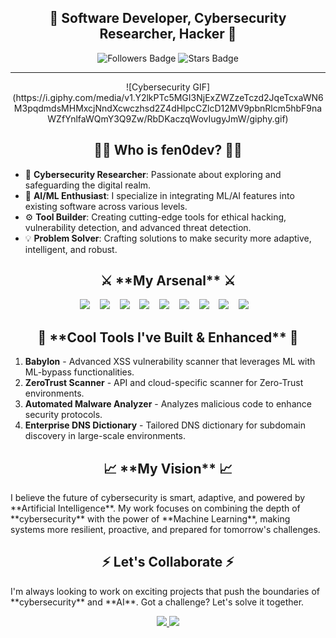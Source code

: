<h2 align="center">
  🚀 Software Developer, Cybersecurity Researcher, Hacker 🚀
</h2>

<p align="center">
  <img src="https://img.shields.io/github/followers/fen0dev?label=Followers&style=social" alt="Followers Badge"/>
  <img src="https://img.shields.io/github/stars/fen0dev?label=Stars&style=social" alt="Stars Badge"/>
</p>

---
<p align="center">
  ![Cybersecurity GIF](https://i.giphy.com/media/v1.Y2lkPTc5MGI3NjExZWZzeTczd2JqeTcxaWN6M3pqdmdsMHMxcjNndXcwczhsd2Z4dHlpcCZlcD12MV9pbnRlcm5hbF9naWZfYnlfaWQmY3Q9Zw/RbDKaczqWovIugyJmW/giphy.gif)
</p>

<h2 align="center">👨‍💻 Who is <strong>fen0dev</strong>? 👨‍💻</h2>

- 🔐 **Cybersecurity Researcher**: Passionate about exploring and safeguarding the digital realm.  
- 🧠 **AI/ML Enthusiast**: I specialize in integrating ML/AI features into existing software across various levels.
- ⚙️ **Tool Builder**: Creating cutting-edge tools for ethical hacking, vulnerability detection, and advanced threat detection.
- 💡 **Problem Solver**: Crafting solutions to make security more adaptive, intelligent, and robust.

<h2 align="center">⚔️ **My Arsenal** ⚔️</h2>

<p align="center">
  <img src="https://img.icons8.com/color/48/000000/python.png"/> &nbsp;&nbsp;
  <img src="https://img.icons8.com/color/48/000000/html.png"/> &nbsp;&nbsp;
  <img src="https://img.icons8.com/color/48/000000/css.png"/> &nbsp;&nbsp;
  <img src="https://img.icons8.com/color/48/000000/javascript.png"/> &nbsp;&nbsp;
  <img src="https://img.icons8.com/color/48/000000/sql.png"/> &nbsp;&nbsp;
  <img src="https://img.icons8.com/color/48/000000/linux.png"/> &nbsp;&nbsp;
  <img src="https://img.icons8.com/color/48/000000/kali-linux.png"/> &nbsp;&nbsp;
  <img src="https://img.icons8.com/color/48/000000/ubuntu.png"/> &nbsp;&nbsp;
  <img src="https://img.icons8.com/color/48/000000/terraform.png"/> &nbsp;&nbsp;
</p>

<h2 align="center">🚀 **Cool Tools I've Built & Enhanced** 🚀</h2>

1. **Babylon** - Advanced XSS vulnerability scanner that leverages ML with ML-bypass functionalities.
2. **ZeroTrust Scanner** - API and cloud-specific scanner for Zero-Trust environments.
3. **Automated Malware Analyzer** - Analyzes malicious code to enhance security protocols.
4. **Enterprise DNS Dictionary** - Tailored DNS dictionary for subdomain discovery in large-scale environments.

<h2 align="center">📈 **My Vision** 📈</h2>
I believe the future of cybersecurity is smart, adaptive, and powered by **Artificial Intelligence**. My work focuses on combining the depth of **cybersecurity** with the power of **Machine Learning**, making systems more resilient, proactive, and prepared for tomorrow's challenges.

<h2 align="center">⚡ Let's Collaborate ⚡</h2>
I'm always looking to work on exciting projects that push the boundaries of **cybersecurity** and **AI**. Got a challenge? Let's solve it together. 

<p align="center">
  <a href="mailto:your-email@domain.com">
    <img src="https://img.shields.io/badge/Email-Me-green?style=for-the-badge&logo=gmail">
  </a>
  <a href="https://www.linkedin.com/in/fen0dev/">
    <img src="https://img.shields.io/badge/Connect-LinkedIn-blue?style=for-the-badge&logo=linkedin">
  </a>
</p>
